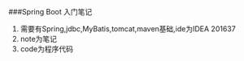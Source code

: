 ﻿###Spring Boot 入门笔记
1. 需要有Spring,jdbc,MyBatis,tomcat,maven基础,ide为IDEA 201637
2. note为笔记
4. code为程序代码
